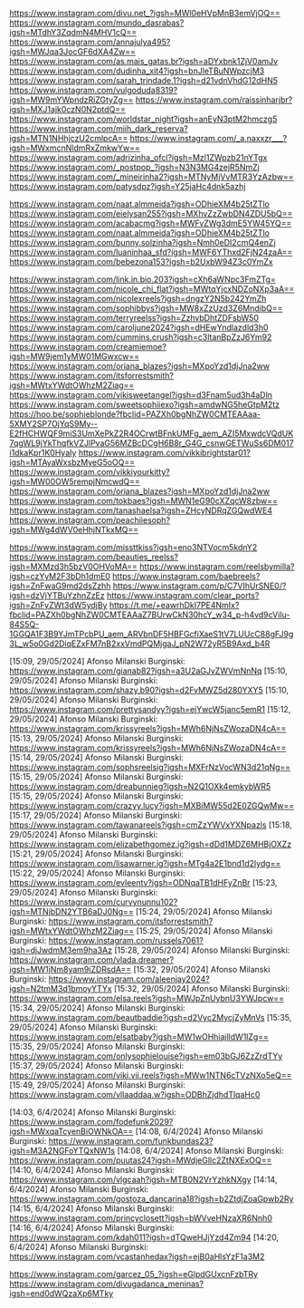https://www.instagram.com/divu.net_?igsh=MWl0eHVpMnB3emVjOQ==
https://www.instagram.com/mundo_dasrabas?igsh=MTdhY3ZqdmN4MHV1cQ==
https://www.instagram.com/annajulya495?igsh=MWJqa3JocGF6dXA4Zw==
https://www.instagram.com/as.mais_gatas.br?igsh=aDYxbnk1ZjV0amJv
https://www.instagram.com/dudinha_xit4?igsh=bnJleTBuNWpzcjM3
https://www.instagram.com/sarah_trindade.1?igsh=d21vdnVhdG12dHN5
https://www.instagram.com/vulgoduda8319?igsh=MW9mYWpndzRiZGtyZg==
https://www.instagram.com/raissinharjbr?igsh=MXJ1ajk0czN0N2ptdQ==
https://www.instagram.com/worldstar_night?igsh=anEyN3ptM2hmczg5
https://www.instagram.com/miih_dark_reserva?igsh=MTN1NHhjczU2cmlpcA==
https://www.instagram.com/_a.naxxzr___?igsh=MWxmcnNldmRxZmkwYw==
https://www.instagram.com/adrizinha_ofcl?igsh=Mzl1ZWpzb21nYTgx
https://www.instagram.com/_postpop_?igsh=N3N3MG4zejR5NmZj
https://www.instagram.com/_mineirinha2?igsh=MTNyMjVvMTR3YzAzbw==
https://www.instagram.com/patysdpz?igsh=Y25jaHc4dnk5azhj


https://www.instagram.com/naat.almmeida?igsh=ODhieXM4b25tZTlo
https://www.instagram.com/eielysan255?igsh=MXhvZzZwbDN4ZDU5bQ==
https://www.instagram.com/acabacmg?igsh=MWFvZWg3dmE5YW45YQ==
https://www.instagram.com/naat.almmeida?igsh=ODhieXM4b25tZTlo
https://www.instagram.com/bunny.solzinha?igsh=Nmh0eDI2cmQ4enZj
https://www.instagram.com/luaninhaa_sfd?igsh=MWF6YThxd2FjN24zaA==
https://www.instagram.com/bebezona153?igsh=b2UxbW94Z3c0YmZx


https://www.instagram.com/link.in.bio.203?igsh=cXh6aWNpc3FmZTg=
https://www.instagram.com/nicole_chi_flat?igsh=MWtqYjcxNDZoNXp3aA==
https://www.instagram.com/nicolexreels?igsh=dngzY2N5b242YmZh
https://www.instagram.com/sophibbys?igsh=MW8xZzUzd3Z6MndibQ==
https://www.instagram.com/terryreelss?igsh=ZzhvbDhtZDFsbW50
https://www.instagram.com/caroljune2024?igsh=dHEwYndlazdld3h0
https://www.instagram.com/cummins.crush?igsh=c3ltanBpZzJ6Ym92
https://www.instagram.com/creamiemoe?igsh=MW9jem1yMW01MGwxcw==
https://www.instagram.com/oriana_blazes?igsh=MXpoYzd1djJna2ww
https://www.instagram.com/itsforrestsmith?igsh=MWtxYWdtOWhzM2Ziag==
https://www.instagram.com/vikisweetangel?igsh=d3Fnam5ud3h4aDln
https://www.instagram.com/sweetsophiiexo?igsh=amdwNG5heGtpM2tz
https://hoo.be/sophieblonde?fbclid=PAZXh0bgNhZW0CMTEAAaa-5XMY2SP7OjYqS9My--E2fHCHWQF9miS3UmXePkZ2R4OCrwtBFnkUMFg_aem_AZI5MxwdcVQdUK7qgWL9jYkThqfkVZJlPvaG56MZBcDCgH6B8r_G4G_csnwGETWuSs6DM017i1dkaKpr1K0HyaIy
https://www.instagram.com/vikkibrightstar01?igsh=MTAyaWxsbzMyeG5oOQ==
https://www.instagram.com/vikkiyourkitty?igsh=MW00OW5rempjNmcwdQ==
https://www.instagram.com/oriana_blazes?igsh=MXpoYzd1djJna2ww
https://www.instagram.com/tokbaes?igsh=MWN1eG90cXZqcW8zbw==
https://www.instagram.com/tanashaelsa?igsh=ZHcyNDRqZGQwdWE4
https://www.instagram.com/peachiiesoph?igsh=MWg4dWV0eHhjNTkxMQ==

https://www.instagram.com/missttkiss?igsh=eno3NTVocm5kdnY2
https://www.instagram.com/beauties_reelss?igsh=MXMzd3h5bzV0OHVoMA==
https://www.instagram.com/reelsbymilla?igsh=czYyM2F3bDh1dmE0
https://www.instagram.com/baebreels?igsh=ZnFwaG9md2dsZzhh
https://www.instagram.com/p/C7VIhUrSNE0/?igsh=dzVjYTBuYzhnZzEz
https://www.instagram.com/clear_ports?igsh=ZnFyZWt3dW5ydjBy
https://t.me/+eawrhDkI7PE4NmIx?fbclid=PAZXh0bgNhZW0CMTEAAaZ7BUrwCkN30hcY_w34_p-h4vd9cViIu-84S5Q-1GGQA1F3B9YJmTPcbPU_aem_ARVbnDF5HBFGcfiXaeS1tV7LUUcC88gFJ9g3L_w5o0Gd2DiqEZxFM7nB2xxVmdPQMjgaJ_pN2W72yR5B9Axd_b4R



[15:09, 29/05/2024] Afonso Milanski Burginski: https://www.instagram.com/gianab82?igsh=a3U2aGJvZWVmNnNq
[15:10, 29/05/2024] Afonso Milanski Burginski: https://www.instagram.com/shazy.b90?igsh=d2FvMWZ5d280YXY5
[15:10, 29/05/2024] Afonso Milanski Burginski: https://www.instagram.com/prettysandyy?igsh=ejYwcW5janc5emR1
[15:12, 29/05/2024] Afonso Milanski Burginski: https://www.instagram.com/krissyreels?igsh=MWh6NjNsZWozaDN4cA==
[15:13, 29/05/2024] Afonso Milanski Burginski: https://www.instagram.com/krissyreels?igsh=MWh6NjNsZWozaDN4cA==
[15:14, 29/05/2024] Afonso Milanski Burginski: https://www.instagram.com/sophsreelsig?igsh=MXFrNzVocWN3d21qNg==
[15:15, 29/05/2024] Afonso Milanski Burginski: https://www.instagram.com/dreabunnieg?igsh=N2Q1OXk4emkybWR5
[15:15, 29/05/2024] Afonso Milanski Burginski: https://www.instagram.com/crazyy.lucy?igsh=MXBiMW55d2E0ZGQwMw==
[15:17, 29/05/2024] Afonso Milanski Burginski: https://www.instagram.com/tawanareels?igsh=cmZzYWVxYXNpazls
[15:18, 29/05/2024] Afonso Milanski Burginski: https://www.instagram.com/elizabethgomez.ig?igsh=dDd1MDZ6MHBjOXZz
[15:21, 29/05/2024] Afonso Milanski Burginski: https://www.instagram.com/lisawarner.ig?igsh=MTg4a2E1bnd1d2lydg==
[15:22, 29/05/2024] Afonso Milanski Burginski: https://www.instagram.com/evleentv?igsh=ODNqaTB1dHFyZnBr
[15:23, 29/05/2024] Afonso Milanski Burginski: https://www.instagram.com/curvynunnu102?igsh=MTNjbDN2YTB6aDJ0Ng==
[15:24, 29/05/2024] Afonso Milanski Burginski: https://www.instagram.com/itsforrestsmith?igsh=MWtxYWdtOWhzM2Ziag==
[15:25, 29/05/2024] Afonso Milanski Burginski: https://www.instagram.com/russels7061?igsh=djJwdmM3em9ha3Az
[15:28, 29/05/2024] Afonso Milanski Burginski: https://www.instagram.com/vlada.dreamer?igsh=MW1jNm8yam9iZDRsdA==
[15:32, 29/05/2024] Afonso Milanski Burginski: https://www.instagram.com/aleenjay2024?igsh=N2tmM3d1bmoyYTYx
[15:32, 29/05/2024] Afonso Milanski Burginski: https://www.instagram.com/elsa.reels?igsh=MWJpZnUybnU3YWJpcw==
[15:34, 29/05/2024] Afonso Milanski Burginski: https://www.instagram.com/beautbaddie?igsh=d2Vyc2MycjZyMnVs
[15:35, 29/05/2024] Afonso Milanski Burginski: https://www.instagram.com/elsatbaby?igsh=MW1wOHhiajlldW1lZg==
[15:35, 29/05/2024] Afonso Milanski Burginski: https://www.instagram.com/onlysophielouise?igsh=em03bGJ6ZzZrdTYy
[15:37, 29/05/2024] Afonso Milanski Burginski: https://www.instagram.com/viki.vii.reels?igsh=MWw1NTN6cTVzNXo5eQ==
[15:49, 29/05/2024] Afonso Milanski Burginski: https://www.instagram.com/vllaaddaa.w?igsh=ODBhZjdhdTlqaHc0




[14:03, 6/4/2024] Afonso Milanski Burginski: https://www.instagram.com/fodefunk2029?igsh=MWxqaTcyenBiOWNkOA==
[14:08, 6/4/2024] Afonso Milanski Burginski: https://www.instagram.com/funkbundas23?igsh=M3A2NGFoYTQxNW1s
[14:08, 6/4/2024] Afonso Milanski Burginski: https://www.instagram.com/puutas24?igsh=MWdjeGllc2ZtNXExOQ==
[14:10, 6/4/2024] Afonso Milanski Burginski: https://www.instagram.com/vlgcaah?igsh=MTB0N2VrYzhkNXgy
[14:14, 6/4/2024] Afonso Milanski Burginski: https://www.instagram.com/gostoza_dancarina18?igsh=b2ZtdjZoaGpwb2Ry
[14:15, 6/4/2024] Afonso Milanski Burginski: https://www.instagram.com/princyclosett?igsh=bWVveHNzaXR6Nnh0
[14:16, 6/4/2024] Afonso Milanski Burginski: https://www.instagram.com/kdah011?igsh=dTQweHJjYzd4Zm94
[14:20, 6/4/2024] Afonso Milanski Burginski: https://www.instagram.com/vcastanhedax?igsh=ejB0aHlsYzF1a3M2

https://www.instagram.com/garcez_05_?igsh=eGlpdGUxcnFzbTRy
https://www.instagram.com/divugadanca_meninas?igsh=end0dWQzaXp6MTky
